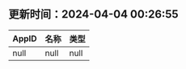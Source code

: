 ## 更新时间：2024-04-04 00:26:55
| AppID | 名称 | 类型  |
| :-------------------- | :----------------------------- | :----------- |
| null | null| null |
